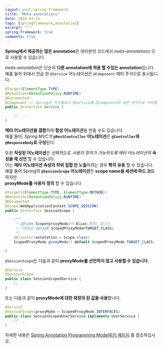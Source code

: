 ```yaml
---
layout: post-spring-framework
title: "Meta-annotations"
date: 2018-03-11
tags: [springframework,annotation]
excerpt: "-"
spring-framework: true
comments: true
---
```



**Spring에서 제공하는 많은 annotation**은 여러분의 코드에서 *meta-annotations* 으로 사용할 수 있습니다.  

*meta-annotation*은 단순히 **다른 annotation에 적용 할 수있는 annotation**입니다.  
예를 들어 위에서 언급 한 `@Service` 어노테이션은 `@Component` 메타 주석으로 표시됩니다.  

~~~java
@Target(ElementType.TYPE)
@Retention(RetentionPolicy.RUNTIME)
@Documented
@Component // Spring은 이것을보고 @Service를 @Component와 같은 방식으로 처리합니다.
public @interface Service {

    // ....
}
~~~

**메타 어노테이션을 결합**하여 **합성 어노테이션**을 만들 수도 있습니다.  
예를 들어, *Spring MVC의* **`@RestController` 어노테이션**은 **`@Controller`와 `@ResponseBody`로 구성**된다.  

또한 **작성된 어노테이션**은 선택적으로 *사용자 정의가 가능하도록 메타 어노테이션의* **속성을 재 선언** 할 수 있습니다.  
이는 **메타 어노테이션 속성의 하위 집합 만 노출**하려는 경우 **특히 유용** 할 수 있습니다.  
예를 들어 Spring의 **`@SessionScope` 어노테이션**은 **scope name을 세션에 하드 코드**하지만  
**proxyMode를 사용자 정의** 할 수 있습니다.  
~~~java
@Target({ElementType.TYPE, ElementType.METHOD})
@Retention(RetentionPolicy.RUNTIME)
@Documented
@Scope(WebApplicationContext.SCOPE_SESSION)
public @interface SessionScope {

    /**
     * {@link Scope#proxyMode}의 Alias(별칭) 입니다.
     * 기본값은 {@link ScopedProxyMode#TARGET_CLASS}.
     */
    @AliasFor(annotation = Scope.class)
    ScopedProxyMode proxyMode() default ScopedProxyMode.TARGET_CLASS;

}
~~~


`@SessionScope`은 다음과 같이 **proxyMode를 선언하지 않고 사용할 수 있습니다.**  
~~~java
@Service
@SessionScope
public class SessionScopedService {
    // ...
}
~~~

또는 다음과 같이 **proxyMode에 대한 재정의 된 값을 사용**합니다.
~~~java
@Service
@SessionScope(proxyMode = ScopedProxyMode.INTERFACES)
public class SessionScopedUserService implements UserService {
    // ...
}
~~~

자세한 내용은 [Spring Annotation Programming Model위키 페이지](https://github.com/spring-projects/spring-framework/wiki/Spring-Annotation-Programming-Model) 를 참조하십시오.
